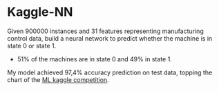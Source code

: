 # Kaggle-NN
Given 900000 instances and 31 features representing manufacturing control data, build a neural network to predict whether the machine is in state 0 or state 1. 

- 51% of the machines are in state 0 and 49% in state 1.

My model achieved 97,4% accuracy prediction on test data, topping the chart of the [ML kaggle competition](https://www.kaggle.com/competitions/competicioiimludg2023).
